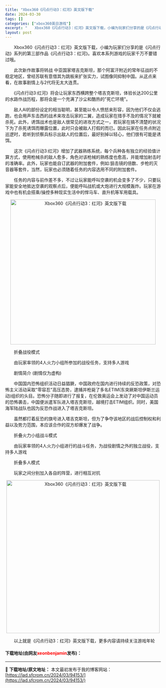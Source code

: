 ```yaml
---
title: "Xbox360《闪点行动3：红河》英文版下载"
date: 2024-03-30
tags: []
categories: ["xbox360英日游戏"]
excerpt: "　　Xbox360《闪点行动3：红河》英文版下载，小编为玩家们分享的是《闪点行动》系列的第三部作品《闪点行动3：红河》。喜欢本系列游戏的玩家千万不要错过哦。 　　此次新作故事将转战 中亚国家塔吉克斯坦，那个阿富汗附近的常年征战的不稳定地区，曾经苏联有意借其为跳板来扩张实力，试图像同抑制中国。从这点来&hellip;"
layout: post
---
```


 <p>　　Xbox360《闪点行动3：红河》英文版下载，小编为玩家们分享的是《闪点行动》系列的第三部作品《闪点行动3：红河》。喜欢本系列游戏的玩家千万不要错过哦。</p> <p>　　此次新作故事将转战 中亚国家塔吉克斯坦，那个阿富汗附近的常年征战的不稳定地区，曾经苏联有意借其为跳板来扩张实力，试图像同抑制中国。从这点来看，在故事剧情上与2代将无太大连贯。</p> <p>　　《闪点行动3:红河》将会让玩家东西横跨整个塔吉克斯坦，体验长达200公里的水路作战历程，那将会是一个充满了沙尘和酷热的&quot;死亡环境&quot;。</p> <p>　　敌人AI的部份设定的相当聪明，甚至能以令人愤怒来形容，因为他们不仅会逃跑，也会用声东击西的战术来攻击玩家的二翼，造成玩家在措手不及的情况下就被杀死。此外，诱饵战术也是敌人很常见的进攻方式之一，若玩家在搞不清楚的状况下为了杀死诱饵而曝露位置，此时只会被敌人打假的而已。因此玩家在任务点附近巡逻时，若听到侦察兵标示出敌人的位置后，最好别掉以轻心，他们很有可能是诱饵。</p> <p>　　这次《闪点行动3:红河》增加了武器熟练系统，每个兵种各有独立的经验值计算方式，使用枪械杀的敌人愈多，角色对该枪械的熟练度也愈高，并能增加射击时的准确率。此外，玩家也能自订武器的附加套件，例如:狙击镜的倍数、步枪的灭音器等套件，当然，玩家也必须随着任务的内容选用不同的附加套件。</p> <p>　　任务的内容与前作差不多，不过让玩家能呼叫空袭的机会变多了不少，只要玩家能安全地抵达空袭的观察点后，便能呼叫战机或大炮进行大规模轰炸。玩家在游戏中也有机会搭乘/操控多种现实生活中的悍马车、直升机等军用载具。</p> <p align="center"><img align="" border="0" src="https://lad.sfcrom.cn/wp-content/uploads/2024/03/20240330_6607d43a3b043.jpg" width="470" alt="Xbox360《闪点行动3：红河》英文版下载" /></p> <p>　　折叠战役模式</p> <p>　　由玩家率领的4人火力小组所参加的战役任务，支持多人游戏</p> <p>　　剧情简介 (剧情仅为虚构)</p> <p>　　中国国内恐怖组织活动日益猖獗，中国政府在国内进行持续的反恐政策，对恐怖主义活动采取&quot;零容忍&quot;高压态势，逮捕并枪毙了多名ETIM(东突厥斯坦伊斯兰运动)组织的头目。恐怖分子随即进行了报复，在伦敦奥运会上发动了对中国运动员的恐怖袭击，中国便派遣军队进入塔吉克斯坦，越境打击ETIM组织。同时，美国海军陆战队也因为反恐作战进入了塔吉克斯坦。</p> <p>　　虽然都打着反恐的旗号进入塔吉克斯坦，但为了争夺该地区的战后控制权和利益以及势力范围，本应该合作的双方却爆发了战争。</p> <p>　　折叠火力小组战斗模式</p> <p>　　由玩家率领的4人火力小组进行的战斗任务，为战役剧情之外的独立战役，支持多人游戏</p> <p>　　折叠多人模式</p> <p>　　玩家之间分别加入各自的阵营，进行相互对抗</p> <p align="center"><img align="" border="0" src="https://lad.sfcrom.cn/wp-content/uploads/2024/03/20240330_6607d43a9cc86.jpg" width="496" alt="Xbox360《闪点行动3：红河》英文版下载" /></p> <p>　　以上就是《闪点行动3：红河》英文版下载，更多内容请持续关注游戏年轮</p> <p><h4>下载地址(由网友<font color="red">xeonbenjamin</font>发布)：</h4></p> 

---
📖 **下载地址/原文地址：** 本文最初发布于我的博客网站：[https://lad.sfcrom.cn/2024/03/94153/](https://lad.sfcrom.cn/2024/03/94153/)
